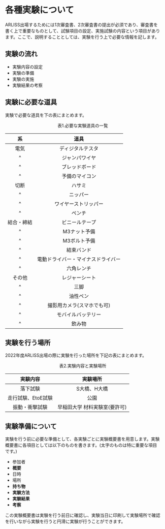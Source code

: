 # 各種実験について
ARLISS出場するためには1次審査書、2次審査書の提出が必須であり、審査書を書く上で重要なものとして、試験項目の設定、実施試験の内容という項目があります。ここで、説明することとしては、実験を行う上で必要な情報を記します。

## 実験の流れ
- 実験内容の設定
- 実験の準備
- 実験の実施
- 実験結果の考察

## 実験に必要な道具
実験で必要な道具を下の表にまとめます。
<div style="text-align: center;">
表1.必要な実験道具の一覧
</div>

|系|道具|
|:-:|:-:|
|電気|ディジタルテスタ|
|^|ジャンパワイヤ|
|^|ブレッドボード|
|^|予備のマイコン|
|切断|ハサミ|
|^|ニッパー|
|^|ワイヤーストリッパー|
|^|ペンチ|
|結合・締結|ビニールテープ|
|^|M3ナット予備|
|^|M3ボルト予備|
|^|結束バンド|
|^|電動ドライバー・マイナスドライバー|
|^|六角レンチ|
|その他|レジャーシート|
|^|三脚|
|^|油性ペン|
|^|撮影用カメラ(スマホでも可)|
|^|モバイルバッテリー|
|^|飲み物|

## 実験を行う場所
2022年度ARLISS出場の際に実験を行った場所を下記の表にまとめます。

<div style="text-align: center;">
表2.実験内容と実験場所
</div>

|実験内容|実験場所|
|:-:|:-:|
|落下試験|S大橋、H大橋|
|走行試験、EtoE試験|公園|
|振動・衝撃試験|早稲田大学 材料実験室(要許可)|

## 実験準備について
実験を行う前に必要な準備として、各実験ごとに実験概要書を用意します。実験概要書に各項目としては以下のものを書きます。(太字のものは特に重要な項目です。) 

- 参加者
- **概要**
- 日時
- 場所
- **持ち物**
- **実験方法**
- **実験結果**
- **考察**

この実験概要書は実験を行う前日に確認し、実験当日に印刷して実験場所で確認を行いながら実験を行うと円滑に実験が行うことができます。